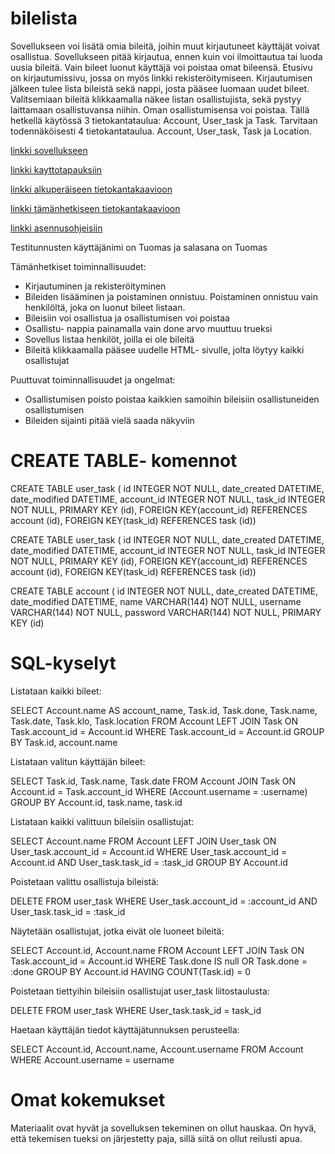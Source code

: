 # bilelista
Sovellukseen voi lisätä omia bileitä, joihin muut kirjautuneet käyttäjät voivat osallistua. Sovellukseen pitää kirjautua, ennen kuin voi ilmoittautua tai luoda uusia bileitä. Vain bileet luonut käyttäjä voi poistaa omat bileensä. Etusivu on kirjautumissivu, jossa on myös linkki rekisteröitymiseen. Kirjautumisen jälkeen tulee lista bileistä sekä nappi, josta pääsee luomaan uudet bileet. Valitsemiaan bileitä klikkaamalla näkee listan osallistujista, sekä pystyy laittamaan osallistuvansa niihin. Oman osallistumisensa voi poistaa.
  Tällä hetkellä käytössä 3 tietokantataulua: Account, User_task ja Task. Tarvitaan todennäköisesti 4 tietokantataulua. Account, User_task, Task ja Location.
  
[linkki sovellukseen](https://bilelista.herokuapp.com/)

[linkki kayttotapauksiin](https://github.com/tn1995/bilelista/blob/master/documentation/kayttotapaukset.md)

[linkki alkuperäiseen tietokantakaavioon](https://github.com/tn1995/bilelista/blob/master/documentation/tietokantakaavio.pdf)

[linkki tämänhetkiseen tietokantakaavioon](https://github.com/tn1995/bilelista/blob/master/documentation/TietokantakaavioUPDATE.pdf)

[linkki asennusohjeisiin](https://github.com/tn1995/bilelista/blob/master/documentation/asennusohjeet.md)

Testitunnusten käyttäjänimi on Tuomas 
ja salasana on Tuomas

Tämänhetkiset toiminnallisuudet:
- Kirjautuminen ja rekisteröityminen
- Bileiden lisääminen ja poistaminen onnistuu. Poistaminen onnistuu vain henkilöltä, joka on luonut bileet listaan.
- Bileisiin voi osallistua ja osallistumisen voi poistaa
- Osallistu- nappia painamalla vain done arvo muuttuu trueksi
- Sovellus listaa henkilöt, joilla ei ole bileitä
- Bileitä klikkaamalla pääsee uudelle HTML- sivulle, jolta löytyy kaikki osallistujat

Puuttuvat toiminnallisuudet ja ongelmat:
- Osallistumisen poisto poistaa kaikkien samoihin bileisiin osallistuneiden osallistumisen
- Bileiden sijainti pitää vielä saada näkyviin

# CREATE TABLE- komennot

CREATE TABLE user_task (
	id INTEGER NOT NULL, 
	date_created DATETIME, 
	date_modified DATETIME, 
	account_id INTEGER NOT NULL, 
	task_id INTEGER NOT NULL, 
	PRIMARY KEY (id), 
	FOREIGN KEY(account_id) REFERENCES account (id), 
	FOREIGN KEY(task_id) REFERENCES task (id))
	
CREATE TABLE user_task (
	id INTEGER NOT NULL, 
	date_created DATETIME, 
	date_modified DATETIME, 
	account_id INTEGER NOT NULL, 
	task_id INTEGER NOT NULL, 
	PRIMARY KEY (id), 
	FOREIGN KEY(account_id) REFERENCES account (id), 
	FOREIGN KEY(task_id) REFERENCES task (id))
	
CREATE TABLE account (
	id INTEGER NOT NULL, 
	date_created DATETIME, 
	date_modified DATETIME, 
	name VARCHAR(144) NOT NULL, 
	username VARCHAR(144) NOT NULL, 
	password VARCHAR(144) NOT NULL, 
	PRIMARY KEY (id)

# SQL-kyselyt
Listataan kaikki bileet:

SELECT Account.name AS account_name, Task.id, Task.done, Task.name, Task.date, Task.klo, Task.location FROM Account LEFT JOIN Task ON Task.account_id = Account.id WHERE Task.account_id = Account.id GROUP BY Task.id, account.name

Listataan valitun käyttäjän bileet:

SELECT Task.id, Task.name, Task.date FROM Account JOIN Task ON Account.id = Task.account_id WHERE (Account.username = :username) GROUP BY Account.id, task.name, task.id

Listataan kaikki valittuun bileisiin osallistujat:

SELECT Account.name FROM Account LEFT JOIN User_task ON User_task.account_id = Account.id WHERE User_task.account_id = Account.id AND User_task.task_id = :task_id GROUP BY Account.id

Poistetaan valittu osallistuja bileistä:

DELETE FROM user_task WHERE User_task.account_id = :account_id AND User_task.task_id = :task_id

Näytetään osallistujat, jotka eivät ole luoneet bileitä:

SELECT Account.id, Account.name FROM Account LEFT JOIN Task ON Task.account_id = Account.id WHERE Task.done IS null OR Task.done = :done GROUP BY Account.id HAVING COUNT(Task.id) = 0

Poistetaan tiettyihin bileisiin osallistujat user_task liitostaulusta:

DELETE FROM user_task WHERE User_task.task_id = task_id

Haetaan käyttäjän tiedot käyttäjätunnuksen perusteella:

SELECT Account.id, Account.name, Account.username FROM Account WHERE Account.username = username

# Omat kokemukset
Materiaalit ovat hyvät ja sovelluksen tekeminen on ollut hauskaa. On hyvä, että tekemisen tueksi on järjestetty paja, sillä siitä on ollut reilusti apua.
